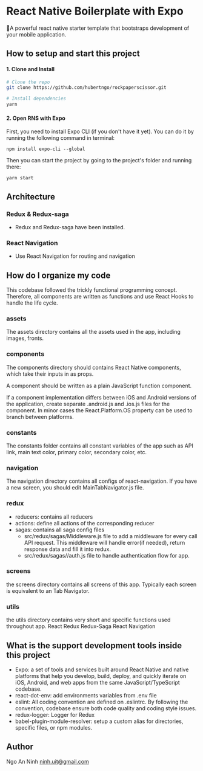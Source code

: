 # React Native Boilerplate with Expo
🚀A powerful react native starter template that bootstraps development of your mobile application.

## How to setup and start this project
#### 1. Clone and Install

```bash
# Clone the repo
git clone https://github.com/hubertngo/rockpaperscissor.git

# Install dependencies
yarn
```

#### 2. Open RNS with Expo

First, you need to install Expo CLI (if you don't have it yet). You can do it by running the following command in terminal:
```
npm install expo-cli --global
```

Then you can start the project by going to the project's folder and running there:
```
yarn start
```
## Architecture
### Redux & Redux-saga
- Redux and Redux-saga have been installed.
### React Navigation
- Use React Navigation for routing and navigation
## How do I organize my code
This codebase followed the trickly functional programming concept. Therefore, all components are written as functions and use React Hooks to handle the life cycle.
### assets
The assets directory contains all the assets used in the app, including images, fronts.
### components
The components directory should contains React Native components, which take their inputs in as props.

A component should be written as a plain JavaScript function component.

If a component implementation differs between iOS and Android versions of the application, create separate .android.js and .ios.js files for the component. In minor cases the React.Platform.OS property can be used to branch between platforms.
### constants
The constants folder contains all constant variables of the app such as API link, main text color, primary color, secondary color, etc.
### navigation
The navigation directory contains all configs of react-navigation. If you have a new screen, you should edit MainTabNavigator.js file.
### redux
- reducers: contains all reducers
- actions: define all actions of the corresponding reducer
- sagas: contains all saga config files
  + src/redux/sagas/Middleware.js file to add a middleware for every call API request. This middleware will handle error(if needed), return response data and fill it into redux.
  + src/redux/sagas//auth.js file to handle authentication flow for app.
### screens
the screens directory contains all screens of this app. Typically each screen is equivalent to an Tab Navigator.
### utils
the utils directory contains very short and specific functions used throughout app.
React Redux Redux-Saga React Navigation
## What is the support development tools inside this project
- Expo: a set of tools and services built around React Native and native platforms that help you develop, build, deploy, and quickly iterate on iOS, Android, and web apps from the same JavaScript/TypeScript codebase.
- react-dot-env: add environments variables from .env file
- eslint: All coding convention are defined on .eslintrc. By following the convention, codebase ensure both code quality and coding style issues.
- redux-logger: Logger for Redux
- babel-plugin-module-resolver: setup a custom alias for directories, specific files, or npm modules.


## Author
Ngo An Ninh <ninh.uit@gmail.com>

